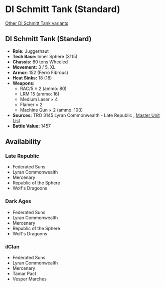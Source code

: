 # DI Schmitt Tank (Standard) 

[Other DI Schmitt Tank variants](../di_schmitt_tank.md) 

## DI Schmitt Tank (Standard) 

- **Role:** Juggernaut 
- **Tech Base:** Inner Sphere (3115) 
- **Chassis:** 80 tons Wheeled 
- **Movement:** 3 / 5, XL 
- **Armor:** 152 (Ferro Fibrous) 
- **Heat Sinks:** 18 (18) 
- **Weapons:** 
  - RAC/5 × 2 (ammo: 80) 
  - LRM 15 (ammo: 16) 
  - Medium Laser × 4 
  - Flamer × 2 
  - Machine Gun × 2 (ammo: 100) 
- **Sources:** TRO 3145 Lyran Commonwealth - Late Republic , [Master Unit List](http://masterunitlist.info/Unit/Details/6602) 
- **Battle Value:** 1457 

## Availability 

### Late Republic 

- Federated Suns 
- Lyran Commonwealth 
- Mercenary 
- Republic of the Sphere 
- Wolf's Dragoons 

### Dark Ages 

- Federated Suns 
- Lyran Commonwealth 
- Mercenary 
- Republic of the Sphere 
- Wolf's Dragoons 

### ilClan 

- Federated Suns 
- Lyran Commonwealth 
- Mercenary 
- Tamar Pact 
- Vesper Marches 

